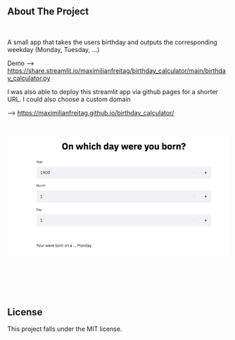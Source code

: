 ## About The Project
<br />

A small app that takes the users birthday and outputs the corresponding weekday (Monday, Tuesday, ...)

Demo -->  https://share.streamlit.io/maximilianfreitag/birthday_calculator/main/birthday_calculator.py

I was also able to deploy this streamlit app via github pages for a shorter URL. I could also choose a custom domain 

--> https://maximilianfreitag.github.io/birthday_calculator/



<br />

<p align="center">
    <a href="https://github.com/MaximilianFreitag/birthday_calculator">
        <img src="https://github.com/MaximilianFreitag/birthday_calculator/blob/main/birth.png">
    </a>
</p>

<br />


<br />
<br />
<br />



## License
This project falls under the MIT license.
